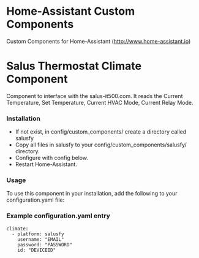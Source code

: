 # Home-Assistant Custom Components
Custom Components for Home-Assistant (http://www.home-assistant.io)

# Salus Thermostat Climate Component
Component to interface with the salus-it500.com.
It reads the Current Temperature, Set Temperature, Current HVAC Mode, Current Relay Mode.

### Installation
* If not exist, in config/custom_components/ create a directory called salusfy 
* Copy all files in salusfy to your config/custom_components/salusfy/ directory.
* Configure with config below.
* Restart Home-Assistant.

### Usage
To use this component in your installation, add the following to your configuration.yaml file:

### Example configuration.yaml entry

```
climate:
  - platform: salusfy
    username: "EMAIL"
    password: "PASSWORD"
    id: "DEVICEID"
```
